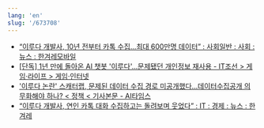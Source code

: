 ```yaml
---
lang: 'en'
slug: '/673708'
---
```


- [“이루다 개발사, 10년 전부터 카톡 수집…최대 600만명 데이터” : 사회일반 : 사회 : 뉴스 : 한겨레모바일](https://m.hani.co.kr/arti/society/society_general/981107.html)
- [[단독] 1년 만에 돌아온 AI 챗봇 '이루다'…문제됐던 개인정보 재사용 - IT조선 > 게임·라이프 > 게임·인터넷](https://it.chosun.com/site/data/html_dir/2021/12/23/2021122301725.html)
- ['이루다 논란' 스캐터랩, 문제된 데이터 수집 경로 미공개했다...데이터수집공개 의무화해야 하나? < 정책 < 기사본문 - AI타임스](http://www.aitimes.com/news/articleView.html?idxno=138558)
- [“이루다 개발사, 연인 카톡 대화 수집하고는 돌려보며 웃었다” : IT : 경제 : 뉴스 : 한겨레](https://www.hani.co.kr/arti/economy/it/978383.html)
